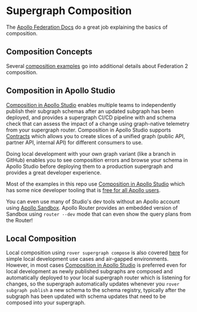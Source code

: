 # Supergraph Composition

The [Apollo Federation Docs](https://www.apollographql.com/docs/federation/) do a great job explaining the basics of composition.

## Composition Concepts

Several [composition examples](./composition/) go into additional details about Federation 2 composition.

## Composition in Apollo Studio

[Composition in Apollo Studio](https://www.apollographql.com/docs/federation/quickstart/studio-composition) enables multiple teams to independently publish their subgraph schemas after an updated subgraph has been deployed, and provides a supergraph CI/CD pipeline with and schema check that can assess the impact of a change using graph-native telemetry from your supergraph router. Composition in Apollo Studio supports [Contracts](https://www.apollographql.com/docs/studio/contracts/) which allows you to create slices of a unified graph (public API, partner API, internal API) for different consumers to use.

Doing local development with your own graph variant (like a branch in GitHub) enables you to see composition errors and browse your schema in Apollo Studio before deploying them to a production supergraph and provides a great developer experience.

Most of the examples in this repo use [Composition in Apollo Studio](https://www.apollographql.com/docs/federation/quickstart/studio-composition) which has some nice developer tooling that is [free for all Apollo users](https://www.apollographql.com/docs/studio/#free-for-all-apollo-users).

You can even use many of Studio's dev tools without an Apollo account using [Apollo Sandbox](https://www.apollographql.com/docs/studio/explorer/sandbox/). Apollo Router provides an embedded version of Sandbox using `router --dev` mode that can even show the query plans from the Router!

## Local Composition

Local composition using `rover supergraph compose` is also covered [here](./local/) for simple local development use cases and air-gapped environments. However, in most cases [Composition in Apollo Studio](https://www.apollographql.com/docs/federation/quickstart/studio-composition) is preferred even for local development as newly published subgraphs are composed and automatically deployed to your local supergraph router which is listening for changes, so the supergraph automatically updates whenever you `rover subgraph publish` a new schema to the schema registry, typically after the subgraph has been updated with schema updates that need to be composed into your supergraph.

